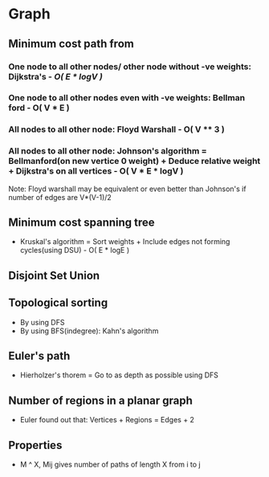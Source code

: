 # Graph

##  Minimum cost path from

### One node to all other nodes/ other node without -ve weights: Dijkstra's - *O( E * logV )*

### One node to all other nodes even with -ve weights: Bellman ford - O( V * E )

### All nodes to all other node: Floyd Warshall - O( V ** 3 )

### All nodes to all other node: Johnson's algorithm = Bellmanford(on new vertice 0 weight) + Deduce relative weight + Dijkstra's on all vertices - O( V * E * logV )

Note: Floyd warshall may be equivalent or even better than Johnson's if number of edges are V*(V-1)/2

## Minimum cost spanning tree

- Kruskal's algorithm = Sort weights + Include edges not forming cycles(using DSU) - O( E * logE )

## Disjoint Set Union

## Topological sorting

- By using DFS
- By using BFS(indegree): Kahn's algorithm

## Euler's path

- Hierholzer's thorem = Go to as depth as possible using DFS

## Number of regions in a planar graph

- Euler found out that: Vertices + Regions = Edges + 2


## Properties

+ M ^ X, Mij gives number of paths of length X from i to j


